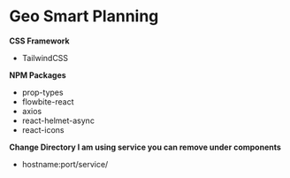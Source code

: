 # Geo Smart Planning


**CSS Framework**
* TailwindCSS

**NPM Packages**
* prop-types
* flowbite-react
* axios
* react-helmet-async
* react-icons

**Change Directory I am using service you can remove under components**
* hostname:port/service/
